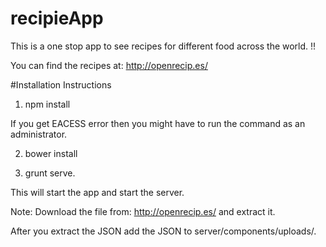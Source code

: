 # recipieApp
This is a one stop app to see recipes for different food across the world. !!

You can find the recipes at: 
http://openrecip.es/

#Installation Instructions

1. npm install

If you get EACESS error then you might have to run the command as an administrator.

2. bower install

3. grunt serve.

This will start the app and start the server. 

Note: Download the file from: http://openrecip.es/ and extract it.

After you extract the JSON add the JSON to server/components/uploads/.






